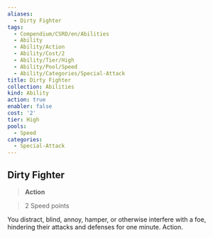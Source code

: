 ```yaml
---
aliases:
  - Dirty Fighter
tags:
  - Compendium/CSRD/en/Abilities
  - Ability
  - Ability/Action
  - Ability/Cost/2
  - Ability/Tier/High
  - Ability/Pool/Speed
  - Ability/Categories/Special-Attack
title: Dirty Fighter
collection: Abilities
kind: Ability
action: true
enabler: false
cost: '2'
tier: High
pools:
  - Speed
categories:
  - Special-Attack
---
```

## Dirty Fighter    
>**Action**    
>2 Speed points  
    
You distract, blind, annoy, hamper, or otherwise interfere with a foe, hindering their attacks and defenses for one minute. Action.